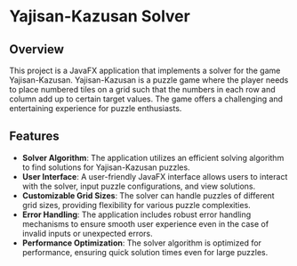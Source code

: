 # Yajisan-Kazusan Solver

## Overview

This project is a JavaFX application that implements a solver for the game Yajisan-Kazusan. Yajisan-Kazusan is a puzzle game where the player needs to place numbered tiles on a grid such that the numbers in each row and column add up to certain target values. The game offers a challenging and entertaining experience for puzzle enthusiasts.

## Features

- **Solver Algorithm**: The application utilizes an efficient solving algorithm to find solutions for Yajisan-Kazusan puzzles.
- **User Interface**: A user-friendly JavaFX interface allows users to interact with the solver, input puzzle configurations, and view solutions.
- **Customizable Grid Sizes**: The solver can handle puzzles of different grid sizes, providing flexibility for various puzzle complexities.
- **Error Handling**: The application includes robust error handling mechanisms to ensure smooth user experience even in the case of invalid inputs or unexpected errors.
- **Performance Optimization**: The solver algorithm is optimized for performance, ensuring quick solution times even for large puzzles.